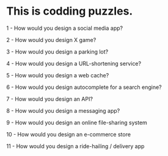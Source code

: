 # This is codding puzzles.

1 - How would you design a social media app?

2 - How would you design X game?

3 - How would you design a parking lot?

4 - How would you design a URL-shortening service?

5 - How would you design a web cache?

6 - How would you design autocomplete for a search engine?

7 - How would you design an API?

8 - How would you design a messaging app?

9 - How would you design an online file-sharing system

10 - How would you design an e-commerce store

11 - How would you design a ride-hailing / delivery app


